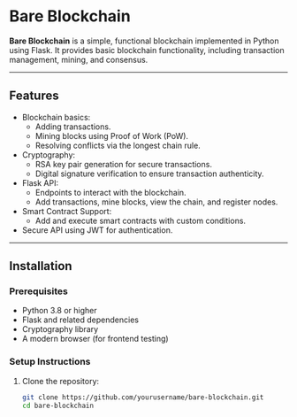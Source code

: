# Bare Blockchain

**Bare Blockchain** is a simple, functional blockchain implemented in Python using Flask. It provides basic blockchain functionality, including transaction management, mining, and consensus.

---

## **Features**
- Blockchain basics:
  - Adding transactions.
  - Mining blocks using Proof of Work (PoW).
  - Resolving conflicts via the longest chain rule.
- Cryptography:
  - RSA key pair generation for secure transactions.
  - Digital signature verification to ensure transaction authenticity.
- Flask API:
  - Endpoints to interact with the blockchain.
  - Add transactions, mine blocks, view the chain, and register nodes.
- Smart Contract Support:
  - Add and execute smart contracts with custom conditions.
- Secure API using JWT for authentication.

---

## **Installation**

### **Prerequisites**
- Python 3.8 or higher
- Flask and related dependencies
- Cryptography library
- A modern browser (for frontend testing)

### **Setup Instructions**
1. Clone the repository:
   ```bash
   git clone https://github.com/yourusername/bare-blockchain.git
   cd bare-blockchain
